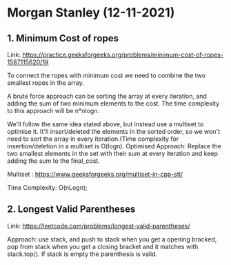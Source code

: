 # Morgan Stanley (12-11-2021)
## 1. Minimum Cost of ropes 

Link: https://practice.geeksforgeeks.org/problems/minimum-cost-of-ropes-1587115620/1#

To connect the ropes with minimum cost we need to combine the two smallest ropes in the array. 

A brute force approach can be sorting the array at every iteration, and adding the sum of two minimum elements to the cost. The time complexity to this approach will be n*nlogn.

We'll follow the same idea stated above, but instead use a multiset to optimise it. It'll insert/deleted the elements in the sorted order, so we won't need to sort the array in every iteration.(Time complexity for insertion/deletion in a multiset is O(logn).
Optimised Approach: Replace the two smallest elements in the set with their sum at every iteration and keep adding the sum to the final_cost.


Multiset : https://www.geeksforgeeks.org/multiset-in-cpp-stl/


Time Complexity: O(nLogn);

## 2. Longest Valid Parentheses

Link: https://leetcode.com/problems/longest-valid-parentheses/

Approach: use stack, and push to stack when you get a opening bracked, pop from stack when you get a closing bracket and it matches with stack.top(). If stack is empty the parenthesis is valid.



